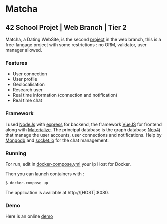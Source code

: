 # Matcha
## 42 School Projet | Web Branch | Tier 2

Matcha, a Dating WebSite, is the second [project](https://github.com/amineau/matcha/blob/master/matcha.fr.pdf) in the web branch, this is a free-langage project with some restrictions : no ORM, validator, user manager allowed.

### Features

  - User connection
  - User profile
  - Geolocalisation
  - Research user
  - Real time information (connection and notification)
  - Real time chat

### Framework

I used [NodeJs](https://nodejs.org/en/) with [express](https://expressjs.com/) for backend, the framework [VueJS](https://vuejs.org/) for frontend along with [Materialize](http://materializecss.com/).
The principal database is the graph database [Neo4j](https://neo4j.com/) that manage the user accounts, user connections and notifications.
Help by [Mongodb](https://www.mongodb.com/) and [socket.io](https://socket.io/) for the chat management. 

### Running

For run, edit in [docker-compose.yml](https://github.com/amineau/matcha/blob/master/docker-compose.yml) your Ip Host for Docker.

Then you can launch containers with :
```bash
$ docker-compose up
```
The application is available at http://[HOST]:8080.

### Demo

Here is an online [demo](http://54.37.11.129:8080)
